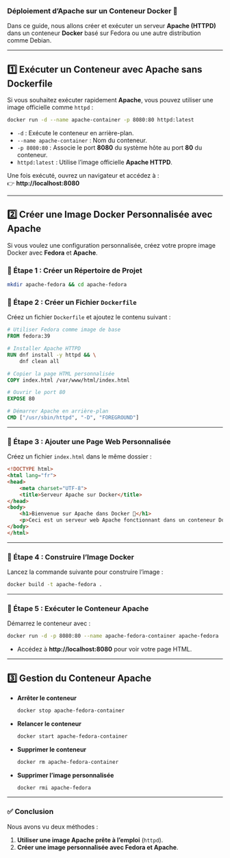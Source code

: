 ### **Déploiement d’Apache sur un Conteneur Docker** 🚀  

Dans ce guide, nous allons créer et exécuter un serveur **Apache (HTTPD)** dans un conteneur **Docker** basé sur Fedora ou une autre distribution comme Debian.

---

## **1️⃣ Exécuter un Conteneur avec Apache sans Dockerfile**  
Si vous souhaitez exécuter rapidement **Apache**, vous pouvez utiliser une image officielle comme `httpd` :  

```bash
docker run -d --name apache-container -p 8080:80 httpd:latest
```
- `-d` : Exécute le conteneur en arrière-plan.
- `--name apache-container` : Nom du conteneur.
- `-p 8080:80` : Associe le port **8080** du système hôte au port **80** du conteneur.
- `httpd:latest` : Utilise l’image officielle **Apache HTTPD**.

Une fois exécuté, ouvrez un navigateur et accédez à :  
👉 **http://localhost:8080**  

---

## **2️⃣ Créer une Image Docker Personnalisée avec Apache**  
Si vous voulez une configuration personnalisée, créez votre propre image Docker avec **Fedora** et **Apache**.

### **📌 Étape 1 : Créer un Répertoire de Projet**  
```bash
mkdir apache-fedora && cd apache-fedora
```

### **📌 Étape 2 : Créer un Fichier `Dockerfile`**  
Créez un fichier `Dockerfile` et ajoutez le contenu suivant :  

```dockerfile
# Utiliser Fedora comme image de base
FROM fedora:39

# Installer Apache HTTPD
RUN dnf install -y httpd && \
    dnf clean all

# Copier la page HTML personnalisée
COPY index.html /var/www/html/index.html

# Ouvrir le port 80
EXPOSE 80

# Démarrer Apache en arrière-plan
CMD ["/usr/sbin/httpd", "-D", "FOREGROUND"]
```

---

### **📌 Étape 3 : Ajouter une Page Web Personnalisée**  
Créez un fichier `index.html` dans le même dossier :  

```html
<!DOCTYPE html>
<html lang="fr">
<head>
    <meta charset="UTF-8">
    <title>Serveur Apache sur Docker</title>
</head>
<body>
    <h1>Bienvenue sur Apache dans Docker 🚀</h1>
    <p>Ceci est un serveur web Apache fonctionnant dans un conteneur Docker.</p>
</body>
</html>
```

---

### **📌 Étape 4 : Construire l’Image Docker**  
Lancez la commande suivante pour construire l’image :  
```bash
docker build -t apache-fedora .
```

---

### **📌 Étape 5 : Exécuter le Conteneur Apache**  
Démarrez le conteneur avec :  
```bash
docker run -d -p 8080:80 --name apache-fedora-container apache-fedora
```

- Accédez à **http://localhost:8080** pour voir votre page HTML.  

---

## **3️⃣ Gestion du Conteneur Apache**  
- **Arrêter le conteneur**  
  ```bash
  docker stop apache-fedora-container
  ```
- **Relancer le conteneur**  
  ```bash
  docker start apache-fedora-container
  ```
- **Supprimer le conteneur**  
  ```bash
  docker rm apache-fedora-container
  ```
- **Supprimer l’image personnalisée**  
  ```bash
  docker rmi apache-fedora
  ```

---

### **✅ Conclusion**  
Nous avons vu deux méthodes :  
1. **Utiliser une image Apache prête à l’emploi** (`httpd`).  
2. **Créer une image personnalisée avec Fedora et Apache**.  
